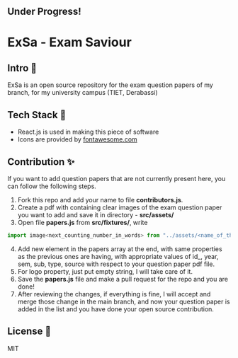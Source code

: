 ## Under Progress!

# ExSa - Exam Saviour

## Intro 👋

ExSa is an open source repository for the exam question papers of my branch, for my university campus (TIET, Derabassi)

## Tech Stack 📖

- React.js is used in making this piece of software
- Icons are provided by [fontawesome.com](https://www.fontawesome.com)

## Contribution ✨

If you want to add question papers that are not currently present here, you can follow the following steps.

1. Fork this repo and add your name to file **contributors.js**.
2. Create a pdf with containing clear images of the exam question paper you want to add and save it in directory - **src/assets/**
3. Open file **papers.js** from **src/fixtures/**, write

```js
import image<next_counting_number_in_words> from "../assets/<name_of_the_file.pdf>";
```

4. Add new element in the papers array at the end, with same properties as the previous ones are having, with appropriate values of id\_, year, sem, sub, type, source with respect to your question paper pdf file.
5. For logo property, just put empty string, I will take care of it.
6. Save the **papers.js** file and make a pull request for the repo and you are done!
7. After reviewing the changes, if everything is fine, I will accept and merge those change in the main branch, and now your question paper is added in the list and you have done your open source contribution.

## License 📎

MIT
